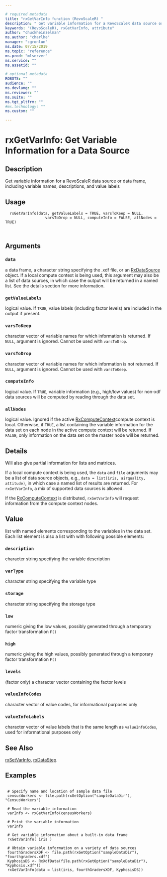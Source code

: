 ```yaml
--- 

# required metadata 
title: "rxGetVarInfo function (RevoScaleR) " 
description: " Get variable information for a RevoScaleR data source or data frame, including variable names, descriptions, and value labels " 
keywords: "(RevoScaleR), rxGetVarInfo, attribute" 
author: "chuckheinzelman"
ms.author: "charlhe" 
manager: "cgronlun" 
ms.date: 07/15/2019 
ms.topic: "reference" 
ms.prod: "mlserver" 
ms.service: "" 
ms.assetid: "" 

# optional metadata 
ROBOTS: "" 
audience: "" 
ms.devlang: "" 
ms.reviewer: "" 
ms.suite: "" 
ms.tgt_pltfrm: "" 
#ms.technology: "" 
ms.custom: "" 

--- 
```



 # rxGetVarInfo: Get Variable Information for a Data Source 
 ## Description

Get variable information for a RevoScaleR data source or data frame, including variable
names, descriptions, and value labels


 ## Usage

```   
  rxGetVarInfo(data, getValueLabels = TRUE, varsToKeep = NULL,
                  varsToDrop = NULL, computeInfo = FALSE, allNodes = TRUE)



```

 ## Arguments




 ### `data`
 a data frame, a character string specifying the .xdf file, or an [RxDataSource](RxDataSource.md) object.  If a local compute context is being used,  this argument may also be a list of data sources,  in which case the output will be returned in a named list. See the details section for more information. 



 ### `getValueLabels`
 logical value. If `TRUE`, value labels (including factor  levels) are included in the output if present. 



 ### `varsToKeep`
 character vector of variable names for which information is returned. If `NULL`, argument is ignored. Cannot be used with `varsToDrop`. 



 ### `varsToDrop`
 character vector of variable names for which information is not returned. If `NULL`, argument is ignored. Cannot be used with `varsToKeep`. 



 ### `computeInfo`
 logical value. If `TRUE`,  variable information  (e.g., high/low values) for non-xdf data sources will be computed  by reading through the data set. 



 ### `allNodes`
 logical value.  Ignored if the active [RxComputeContext](RxComputeContext.md)compute context is local.  Otherwise, if `TRUE`, a list containing the variable information for the data set on each node in the active compute context will be returned.  If `FALSE`, only information on the data set on the master node will be returned.  





 ## Details
  Will also give partial information for lists and matrices.

If a local compute context is being used, the `data` and `file` arguments may be a list of data source objects, e.g.,
`data = list(iris, airquality, attitude)`, 
in which case a named list of results are returned. For `rxGetVarInfo`, a mix of supported data sources
is allowed. 

If the [RxComputeContext](RxComputeContext.md) is distributed, `rxGetVarInfo` will request information from the
compute context nodes.  


 ## Value

list with named elements corresponding to the variables in the data set. 
Each list element is also a list with with following possible elements:

### `description`
character string specifying the variable description


### `varType`
character string specifying the variable type


### `storage`
character string specifying the storage type


### `low`
numeric giving the low values, possibly generated through a temporary factor transformation `F()`


### `high`
numeric giving the high values, possibly generated through a temporary factor transformation `F()`


### `levels`
(factor only) a character vector containing the factor levels


### `valueInfoCodes`
character vector of value codes, for informational  purposes only


### `valueInfoLabels`
character vector of value labels that is the same length as `valueInfoCodes`, used for informational purposes only








 ## See Also

[rxSetVarInfo](rxSetVarInfoXdf.md),
[rxDataStep](rxDataStep.md).

 ## Examples

 ```

  # Specify name and location of sample data file
  censusWorkers <- file.path(rxGetOption("sampleDataDir"), "CensusWorkers")

  # Read the variable information
  varInfo <- rxGetVarInfo(censusWorkers)

  # Print the variable information
  varInfo

  # Get variable information about a built-in data frame
  rxGetVarInfo( iris )

  # Obtain variable information on a variety of data sources
  fourthGradersXDF <- file.path(rxGetOption("sampleDataDir"), "fourthgraders.xdf")
  KyphosisDS <- RxXdfData(file.path(rxGetOption("sampleDataDir"), "Kyphosis.xdf"))
  rxGetVarInfo(data = list(iris, fourthGradersXDF, KyphosisDS))
```



